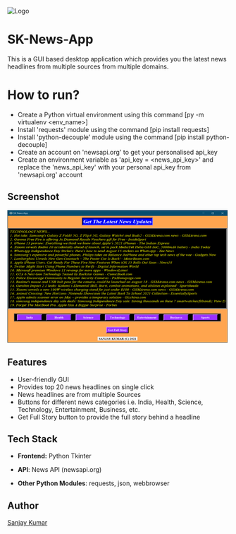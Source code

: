 
![Logo](https://raw.githubusercontent.com/sanju6890/SK-News-App/master/app_icon.ico)

    
# SK-News-App
This is a GUI based desktop application which provides you the latest news headlines from multiple sources from multiple domains.

# How to run?
- Create a Python virtual environment using this command [py -m virtualenv <env_name>] 
- Install 'requests' module using the command [pip install requests]
- Install 'python-decouple' module using the command [pip install python-decouple]
- Create an account on 'newsapi.org' to get your personalised api_key
- Create an environment variable as 'api_key = <news_api_key>' and replace the 'news_api_key' with your personal api_key from 'newsapi.org' account

## Screenshot

![App Screenshot](https://raw.githubusercontent.com/sanju6890/SK-News-App/master/App-Screenshot.PNG)

  
## Features

- User-friendly GUI
- Provides top 20 news headlines on single click
- News headlines are from multiple Sources
- Buttons for different news categories i.e. India, Health, Science, Technology, Entertainment, Business, etc.
- Get Full Story button to provide the full story behind a headline

  
## Tech Stack

- **Frontend:** Python Tkinter

- **API**: News API (newsapi.org)

- **Other Python Modules**: requests, json, webbrowser

  
## Author

[Sanjay Kumar](https://github.com/sanju6890)

  
